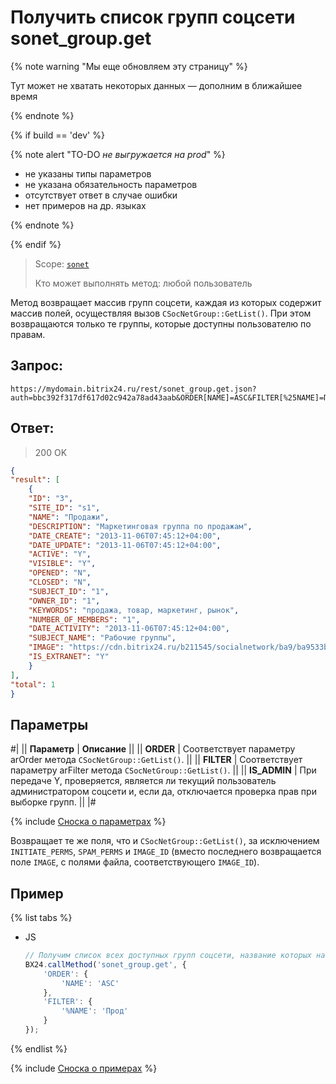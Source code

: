 # Получить список групп соцсети sonet_group.get

{% note warning "Мы еще обновляем эту страницу" %}

Тут может не хватать некоторых данных — дополним в ближайшее время

{% endnote %}

{% if build == 'dev' %}

{% note alert "TO-DO _не выгружается на prod_" %}

- не указаны типы параметров
- не указана обязательность параметров
- отсутствует ответ в случае ошибки
- нет примеров на др. языках

{% endnote %}

{% endif %}

> Scope: [`sonet`](../scopes/permissions.md)
>
> Кто может выполнять метод: любой пользователь

Метод возвращает массив групп соцсети, каждая из которых содержит массив полей, осуществляя вызов `CSocNetGroup::GetList()`. При этом возвращаются только те группы, которые доступны пользователю по правам.

## Запрос:

```
https://mydomain.bitrix24.ru/rest/sonet_group.get.json?auth=bbc392f317df617d02c942a78ad43aab&ORDER[NAME]=ASC&FILTER[%25NAME]=Прод
```

## Ответ:

>200 OK

```json
{
"result": [
    {
    "ID": "3",
    "SITE_ID": "s1",
    "NAME": "Продажи",
    "DESCRIPTION": "Маркетинговая группа по продажам",
    "DATE_CREATE": "2013-11-06T07:45:12+04:00",
    "DATE_UPDATE": "2013-11-06T07:45:12+04:00",
    "ACTIVE": "Y",
    "VISIBLE": "Y",
    "OPENED": "N",
    "CLOSED": "N",
    "SUBJECT_ID": "1",
    "OWNER_ID": "1",
    "KEYWORDS": "продажа, товар, маркетинг, рынок",
    "NUMBER_OF_MEMBERS": "1",
    "DATE_ACTIVITY": "2013-11-06T07:45:12+04:00",
    "SUBJECT_NAME": "Рабочие группы",
    "IMAGE": "https://cdn.bitrix24.ru/b211545/socialnetwork/ba9/ba9533b38f60ade077b64f06a60d7082/2.jpg",
    "IS_EXTRANET": "Y"
    }
],
"total": 1
}
```

## Параметры

#|
|| **Параметр** | **Описание** ||
|| **ORDER** | Cоответствует параметру arOrder метода `CSocNetGroup::GetList()`. ||
|| **FILTER** | Cоответствует параметру arFilter метода `CSocNetGroup::GetList()`. ||
|| **IS_ADMIN** | При передаче Y, проверяется, является ли текущий пользователь администратором соцсети и, если да, отключается проверка прав при выборке групп. ||
|#

{% include [Сноска о параметрах](../../_includes/required.md) %}

Возвращает те же поля, что и `CSocNetGroup::GetList()`, за исключением `INITIATE_PERMS`, `SPAM_PERMS` и `IMAGE_ID` (вместо последнего возвращается поле `IMAGE`, с полями файла, соответствующего `IMAGE_ID`).

## Пример

{% list tabs %}

- JS

    ```js
    // Получим список всех доступных групп соцсети, название которых начинается с подстроки "Прод", отсортированный по названию в алфавитном порядке
    BX24.callMethod('sonet_group.get', {
        'ORDER': {
            'NAME': 'ASC'
        },
        'FILTER': {
            '%NAME': 'Прод'
        }
    });
    ```

{% endlist %}


{% include [Сноска о примерах](../../_includes/examples.md) %}